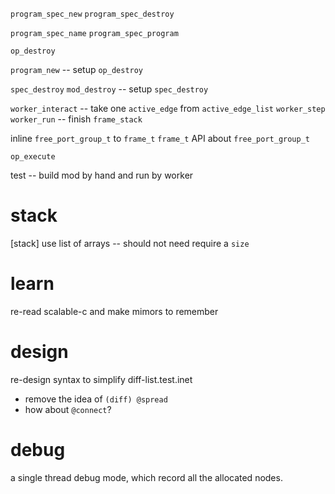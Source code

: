 `program_spec_new`
`program_spec_destroy`

`program_spec_name`
`program_spec_program`

`op_destroy`

`program_new` -- setup `op_destroy`

`spec_destroy`
`mod_destroy` -- setup `spec_destroy`

`worker_interact` -- take one `active_edge` from `active_edge_list`
`worker_step`
`worker_run` -- finish `frame_stack`

inline `free_port_group_t` to `frame_t`
`frame_t` API about `free_port_group_t`

`op_execute`

test -- build mod by hand and run by worker

# stack

[stack] use list of arrays -- should not need require a `size`

# learn

re-read scalable-c and make mimors to remember

# design

re-design syntax to simplify diff-list.test.inet

- remove the idea of `(diff) @spread`
- how about `@connect`?

# debug

a single thread debug mode, which record all the allocated nodes.

